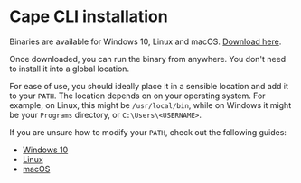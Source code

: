 #  Cape CLI installation

Binaries are available for Windows 10, Linux and macOS. [Download here](https://github.com/capeprivacy/cape/releases).

Once downloaded, you can run the binary from anywhere. You don't need to install it into a global location. 

For ease of use, you should ideally place it in a sensible location and add it to your `PATH`. The location depends on on your operating system. For example, on Linux, this might be `/usr/local/bin`, while on Windows it might be your `Programs` directory, or `C:\Users\<USERNAME>`. 

If you are unsure how to modify your `PATH`, check out the following guides:

* [Windows 10](https://helpdeskgeek.com/windows-10/add-windows-path-environment-variable/)
* [Linux](https://www.howtogeek.com/658904/how-to-add-a-directory-to-your-path-in-linux/)
* [macOS](https://www.architectryan.com/2012/10/02/add-to-the-path-on-mac-os-x-mountain-lion/)

